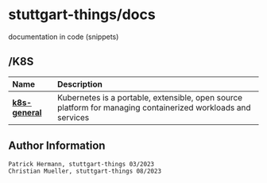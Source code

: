 # stuttgart-things/docs

documentation in code (snippets)

## /K8S

|                     Name | Description                                                                                      |
| :----------------------- | :----------------------------------------------------------------------------------------------- |
| **[k8s-general][k8s]** | Kubernetes is a portable, extensible, open source platform for managing containerized workloads and services  |

[k8s]: https://github.com/stuttgart-things/docs/blob/main/k8s.md

Author Information
------------------
```
Patrick Hermann, stuttgart-things 03/2023
Christian Mueller, stuttgart-things 08/2023
```
